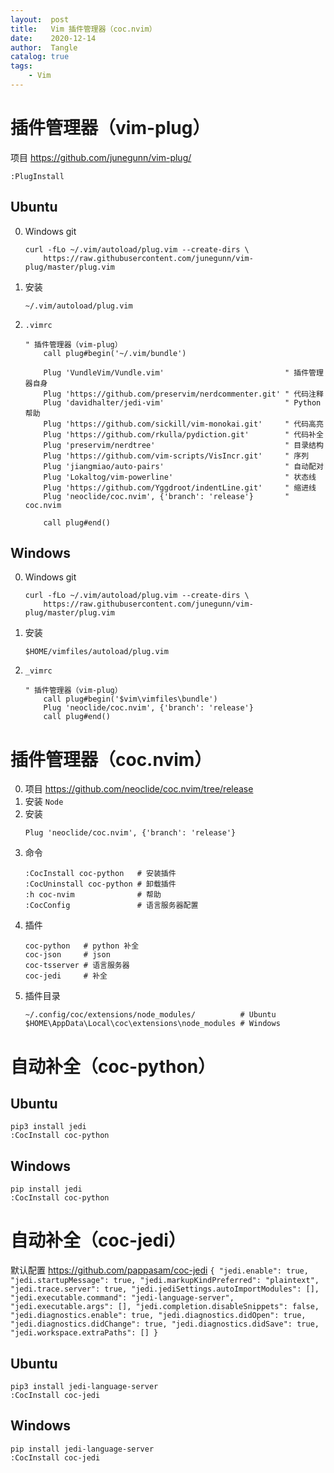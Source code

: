 ```yaml
---
layout:  post
title:   Vim 插件管理器（coc.nvim）
date:    2020-12-14
author:  Tangle
catalog: true
tags:
    - Vim
---
```


# 插件管理器（vim-plug）

项目 <https://github.com/junegunn/vim-plug/>

```
:PlugInstall
```

## Ubuntu

0. Windows git
    ```
    curl -fLo ~/.vim/autoload/plug.vim --create-dirs \
        https://raw.githubusercontent.com/junegunn/vim-plug/master/plug.vim
    ```
0. 安装
    ```
    ~/.vim/autoload/plug.vim
    ```
0. `.vimrc`
    ```
    " 插件管理器（vim-plug）
        call plug#begin('~/.vim/bundle')
        
        Plug 'VundleVim/Vundle.vim'                           " 插件管理器自身
        Plug 'https://github.com/preservim/nerdcommenter.git' " 代码注释
        Plug 'davidhalter/jedi-vim'                           " Python 帮助
        Plug 'https://github.com/sickill/vim-monokai.git'     " 代码高亮
        Plug 'https://github.com/rkulla/pydiction.git'        " 代码补全
        Plug 'preservim/nerdtree'                             " 目录结构
        Plug 'https://github.com/vim-scripts/VisIncr.git'     " 序列
        Plug 'jiangmiao/auto-pairs'                           " 自动配对
        Plug 'Lokaltog/vim-powerline'                         " 状态线
        Plug 'https://github.com/Yggdroot/indentLine.git'     " 缩进线
        Plug 'neoclide/coc.nvim', {'branch': 'release'}       " coc.nvim
        
        call plug#end()
    ```

## Windows

0. Windows git
    ```
    curl -fLo ~/.vim/autoload/plug.vim --create-dirs \
        https://raw.githubusercontent.com/junegunn/vim-plug/master/plug.vim
    ```
0. 安装
    ```
    $HOME/vimfiles/autoload/plug.vim
    ```
0. `_vimrc`
    ```
    " 插件管理器（vim-plug）
        call plug#begin('$vim\vimfiles\bundle')
        Plug 'neoclide/coc.nvim', {'branch': 'release'}
        call plug#end()
    ```

# 插件管理器（coc.nvim）

0. 项目 <https://github.com/neoclide/coc.nvim/tree/release>
0. 安装 `Node`
0. 安装
    ```
    Plug 'neoclide/coc.nvim', {'branch': 'release'}
    ```
0. 命令
    ```
    :CocInstall coc-python   # 安装插件
    :CocUninstall coc-python # 卸载插件
    :h coc-nvim              # 帮助
    :CocConfig               # 语言服务器配置
    ```
0. 插件
    ```
    coc-python   # python 补全
    coc-json     # json
    coc-tsserver # 语言服务器
    coc-jedi     # 补全
    ```
0. 插件目录
    ```
    ~/.config/coc/extensions/node_modules/          # Ubuntu
    $HOME\AppData\Local\coc\extensions\node_modules # Windows
    ```

# 自动补全（coc-python）

## Ubuntu

```
pip3 install jedi
:CocInstall coc-python
```

## Windows

```
pip install jedi
:CocInstall coc-python
```

# 自动补全（coc-jedi）

默认配置 <https://github.com/pappasam/coc-jedi>
    ```
    {
      "jedi.enable": true,
      "jedi.startupMessage": true,
      "jedi.markupKindPreferred": "plaintext",
      "jedi.trace.server": true,
      "jedi.jediSettings.autoImportModules": [],
      "jedi.executable.command": "jedi-language-server",
      "jedi.executable.args": [],
      "jedi.completion.disableSnippets": false,
      "jedi.diagnostics.enable": true,
      "jedi.diagnostics.didOpen": true,
      "jedi.diagnostics.didChange": true,
      "jedi.diagnostics.didSave": true,
      "jedi.workspace.extraPaths": []
    }
    ```

## Ubuntu

```
pip3 install jedi-language-server
:CocInstall coc-jedi
```

## Windows

```
pip install jedi-language-server
:CocInstall coc-jedi
```
